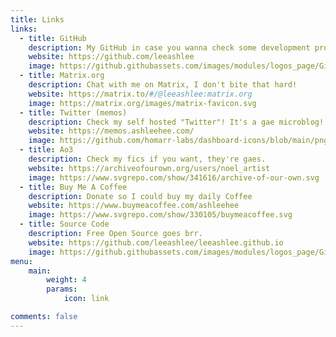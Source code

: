 ```yaml
---
title: Links
links:
  - title: GitHub
    description: My GitHub in case you wanna check some development projects.
    website: https://github.com/leeashlee
    image: https://github.githubassets.com/images/modules/logos_page/GitHub-Mark.png
  - title: Matrix.org
    description: Chat with me on Matrix, I don't bite that hard!
    website: https://matrix.to/#/@leeashlee:matrix.org
    image: https://matrix.org/images/matrix-favicon.svg
  - title: Twitter (memos)
    description: Check my self hosted "Twitter"! It's a gae microblog! xD
    website: https://memos.ashleehee.com/
    image: https://github.com/homarr-labs/dashboard-icons/blob/main/png/memos.png?raw=true
  - title: Ao3
    description: Check my fics if you want, they're gaes.
    website: https://archiveofourown.org/users/noel_artist
    image: https://www.svgrepo.com/show/341616/archive-of-our-own.svg
  - title: Buy Me A Coffee
    description: Donate so I could buy my daily Coffee
    website: https://www.buymeacoffee.com/ashleehee
    image: https://www.svgrepo.com/show/330105/buymeacoffee.svg
  - title: Source Code
    description: Free Open Source goes brr.
    website: https://github.com/leeashlee/leeashlee.github.io
    image: https://github.githubassets.com/images/modules/logos_page/GitHub-Mark.png
menu:
    main: 
        weight: 4
        params:
            icon: link

comments: false
---
```

